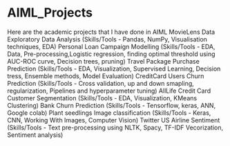 # AIML_Projects
Here are the academic projects that I have done in AIML
  MovieLens Data Exploratory Data Analysis (Skills/Tools - Pandas, NumPy, Visualisation techniques, EDA)
  Personal Loan Campaign Modelling (Skills/Tools - EDA, Data, Pre-processing,Logistic regression, finding optimal threshold using AUC-ROC curve, Decision trees, pruning)
  Travel Package Purchase Prediction (Skills/Tools - EDA, Visualization, Supervised Learning, Decision tress, Ensemble methods, Model Evaluation)
  CreditCard Users Churn Prediction (Skills/Tools - Cross validation, up and down smapling, regularization, Pipelines and hyperparameter tuning)
  AllLife Credit Card Customer Segmentation (Skills/Tools - EDA, Visualization, KMeans Clustering)
  Bank Churn Prediction (Skills/Tools - Tensorflow, keras, ANN, Google colab)
  Plant seedlings Image classification (Skills/Tools - Keras, CNN, Working With Images, Computer Vision)
  Twitter US Airline Sentiment (Skills/Tools - Text pre-processing using NLTK, Spacy, TF-IDF Vecorization, Sentiment analysis)

